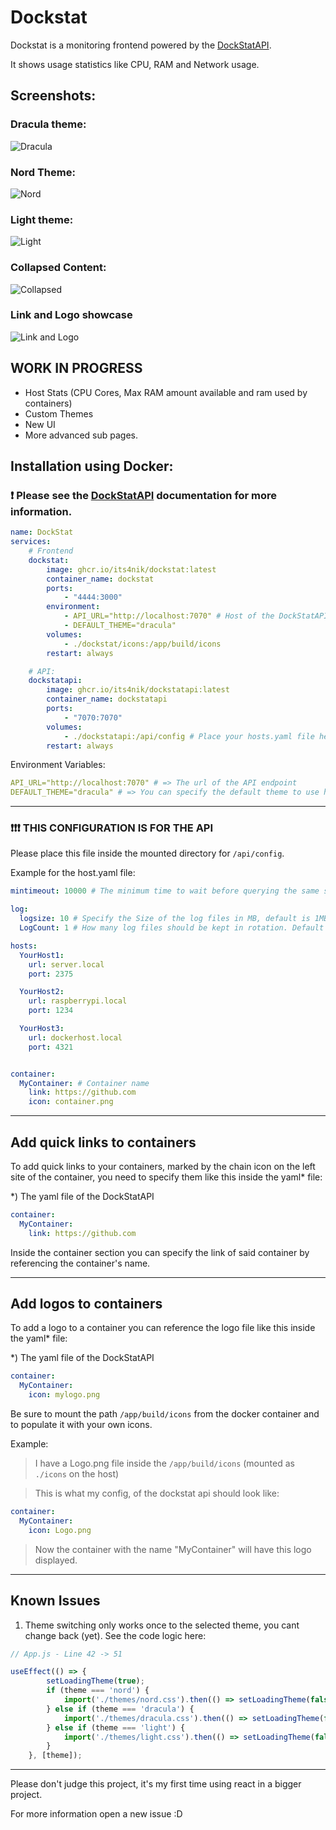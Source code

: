 # Dockstat

Dockstat is a monitoring frontend powered by the [DockStatAPI](https://github.com/Its4Nik/dockstatapi).

It shows usage statistics like CPU, RAM and Network usage.

## Screenshots:

### Dracula theme:
![Dracula](https://github.com/user-attachments/assets/a1790673-c724-4fac-80eb-cdb30a542646)

### Nord Theme:
![Nord](https://github.com/user-attachments/assets/3eb14ded-087b-40cc-b07f-282fd3d60ea7)

### Light theme:
![Light](https://github.com/user-attachments/assets/ea2412fa-52fb-4f81-a2e7-713f298b6a4a)

### Collapsed Content:
![Collapsed](https://github.com/user-attachments/assets/6141d48a-6d7a-4d0b-943d-68263dec7db4)

### Link and Logo showcase
![Link and Logo](https://github.com/user-attachments/assets/2bfae532-f8a4-41a2-8eac-bf8aebc59474)

## WORK IN PROGRESS

- Host Stats (CPU Cores, Max RAM amount available and ram used by containers)
- Custom Themes
- New UI
- More advanced sub pages.

## Installation using Docker:

### ❗ Please see the [DockStatAPI](https://github.com/Its4Nik/dockstatapi) documentation for more information.

```yaml
name: DockStat
services:
    # Frontend
    dockstat:
        image: ghcr.io/its4nik/dockstat:latest
        container_name: dockstat
        ports:
            - "4444:3000"
        environment:
            - API_URL="http://localhost:7070" # Host of the DockStatAPI endpoint
            - DEFAULT_THEME="dracula"
        volumes:
            - ./dockstat/icons:/app/build/icons
        restart: always

    # API:
    dockstatapi:
        image: ghcr.io/its4nik/dockstatapi:latest
        container_name: dockstatapi
        ports:
            - "7070:7070"
        volumes:
            - ./dockstatapi:/api/config # Place your hosts.yaml file here
        restart: always
```

Environment Variables:
```yaml
API_URL="http://localhost:7070" # => The url of the API endpoint
DEFAULT_THEME="dracula" # => You can specify the default theme to use here. (dafaults to "dracula")
```

---

### ❗❗❗ THIS CONFIGURATION IS FOR THE API

Please place this file inside the mounted directory for `/api/config`.

Example for the host.yaml file:
```yaml
mintimeout: 10000 # The minimum time to wait before querying the same server again, defaults to 5000 Ms

log:
  logsize: 10 # Specify the Size of the log files in MB, default is 1MB
  LogCount: 1 # How many log files should be kept in rotation. Default is 5

hosts:
  YourHost1:
    url: server.local
    port: 2375

  YourHost2:
    url: raspberrypi.local
    port: 1234

  YourHost3:
    url: dockerhost.local
    port: 4321


container:
  MyContainer: # Container name
    link: https://github.com
    icon: container.png
```

---

## Add quick links to containers

To add quick links to your containers, marked by the chain icon on the left site of the container, you need to specify them like this inside the yaml* file:

*) The yaml file of the DockStatAPI

```yaml
container:
  MyContainer:
    link: https://github.com
```

Inside the container section you can specify the link of said container by referencing the container's name.

---

## Add logos to containers

To add a logo to a container you can reference the logo file like this inside the yaml* file:

*) The yaml file of the DockStatAPI

```yaml
container:
  MyContainer:
    icon: mylogo.png
```

Be sure to mount the path `/app/build/icons` from the docker container and to populate it with your own icons.

Example:

> I have a Logo.png file inside the `/app/build/icons` (mounted as `./icons` on the host)

> This is what my config, of the dockstat api should look like:

```yaml
container:
  MyContainer:
    icon: Logo.png
```

> Now the container with the name "MyContainer" will have this logo displayed.

---

## Known Issues

1. Theme switching only works once to the selected theme, you cant change back (yet). See the code logic here:

```javascript
// App.js - Line 42 -> 51

useEffect(() => {
        setLoadingTheme(true);
        if (theme === 'nord') {
            import('./themes/nord.css').then(() => setLoadingTheme(false));
        } else if (theme === 'dracula') {
            import('./themes/dracula.css').then(() => setLoadingTheme(false));
        } else if (theme === 'light') {
            import('./themes/light.css').then(() => setLoadingTheme(false));
        }
    }, [theme]);

```

---

Please don't judge this project, it's my first time using react in a bigger project.

For more information open a new issue :D
